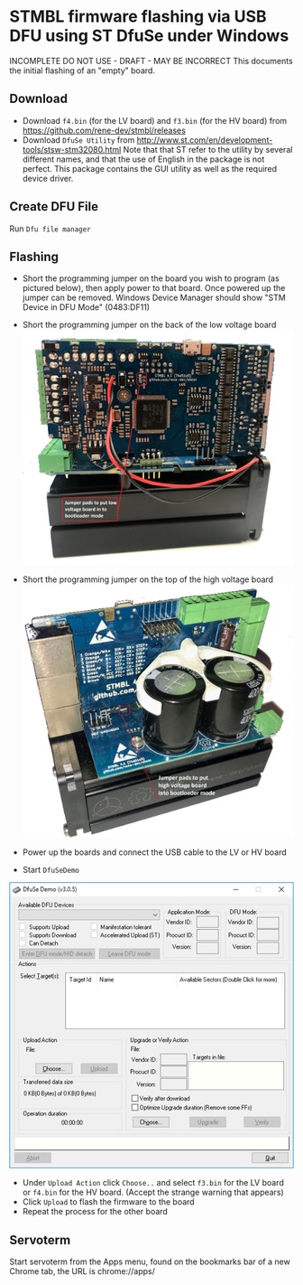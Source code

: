 # STMBL firmware flashing via USB DFU using ST DfuSe under Windows
INCOMPLETE DO NOT USE - DRAFT - MAY BE INCORRECT
This documents the initial flashing of an "empty" board.
## Download
- Download `f4.bin` (for the LV board) and `f3.bin` (for the HV board) from https://github.com/rene-dev/stmbl/releases
- Download `DfuSe Utility` from http://www.st.com/en/development-tools/stsw-stm32080.html 
Note that that ST refer to the utility by several different names, and that the use of English in the package is not perfect. This package contains the GUI utility as well as the required device driver.
## Create DFU File
Run `Dfu file manager`
## Flashing
- Short the programming jumper on the board you wish to program (as pictured below), then apply power to that board. Once powered up the jumper can be removed. Windows Device Manager should show "STM Device in DFU Mode" (0483:DF11)

- Short the programming jumper on the back of the low voltage board 
![Screenshot of `STMBL4.1_Low Voltage_Bootloader Jumper pads`](screenshots/STMBL4.1_LV_BL_J.png)	

- Short the programming jumper on the top of the high voltage board 
![Screenshot of `STMBL4.1_High Voltage_Bootloader Jumper pads`](screenshots/STMBL4.1_HV_BL_J.png)	

- Power up the boards and connect the USB cable to the LV or HV board
- Start `DfuSeDemo`

![Screenshot of `DfUse`](screenshots/DfuSe.png)

- Under `Upload Action` click `Choose..` and select `f3.bin` for the LV board or `f4.bin` for the HV board. (Accept the strange warning that appears)
- Click `Upload` to flash the firmware to the board
- Repeat the process for the other board
## Servoterm
Start servoterm from the Apps menu, found on the bookmarks bar of a new Chrome tab, the URL is chrome://apps/

